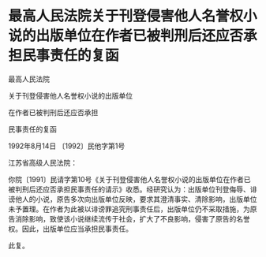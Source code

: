 # 最高人民法院关于刊登侵害他人名誉权小说的出版单位在作者已被判刑后还应否承担民事责任的复函

<!-- INFO END -->

最高人民法院

关于刊登侵害他人名誉权小说的出版单位

在作者已被判刑后还应否承担

民事责任的复函

1992年8月14日 〔1992〕民他字第1号

江苏省高级人民法院：

你院〔1991〕民请字第10号《关于刊登侵害他人名誉权小说的出版单位在作者已被判刑后还应否承担民事责任的请示》收悉。经研究认为：出版单位刊登侮辱、诽谤他人的小说，原告多次向出版单位反映，要求其澄清事实、清除影响，出版单位未予置理。在作者为此被以诽谤罪追究刑事责任后，出版单位仍不采取措施，为原告消除影响，致使该小说继续流传于社会，扩大了不良影响，侵害了原告的名誉权。因此，出版单位应当承担民事责任。

此复。

